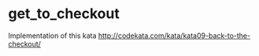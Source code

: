 # get_to_checkout
Implementation of this kata http://codekata.com/kata/kata09-back-to-the-checkout/
